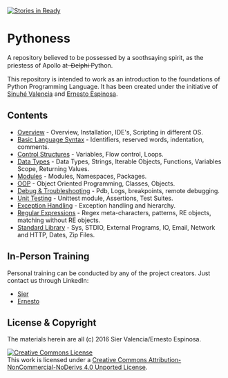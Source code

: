 [![Stories in Ready](https://badge.waffle.io/enchf/pythoness.png?label=ready&title=Ready)](https://waffle.io/enchf/pythoness)
# Pythoness
A repository believed to be possessed by a soothsaying spirit, as the priestess of Apollo at ̶ ̶D̶e̶l̶p̶h̶i̶  Python.

This repository is intended to work as an introduction to the foundations of Python Programming Language.
It has been created under the initiative of [Sinuhé Valencia](https://github.com/sierisimo) and [Ernesto 
Espinosa](https://github.com/enchf).

## Contents

* [Overview](overview/README.md) - Overview, Installation, IDE's, Scripting in different OS.
* [Basic Language Syntax](basics/README.md) - Identifiers, reserved words, indentation, comments.
* [Control Structures](control/README.md) - Variables, Flow control, Loops.
* [Data Types](types/README.md) - Data Types, Strings, Iterable Objects, Functions, Variables Scope, Returning Values. 
* [Modules](modules/README.md) - Modules, Namespaces, Packages.
* [OOP](oop/README.md) - Object Oriented Programming, Classes, Objects.
* [Debug & Troubleshooting](debug/README.md) - Pdb, Logs, breakpoints, remote debugging.
* [Unit Testing](unittest/README.md) - Unittest module, Assertions, Test Suites.
* [Exception Handling](exceptions/README.md) - Exception handling and hierarchy.
* [Regular Expressions](regex/README.md) - Regex meta-characters, patterns, RE objects, matching without RE objects.
* [Standard Library](std/README.md) - Sys, STDIO, External Programs, IO, Email, Network and HTTP, Dates, Zip Files.

## In-Person Training

Personal training can be conducted by any of the project creators. Just contact us through LinkedIn:
 
 * [Sier](https://www.linkedin.com/in/sierisimo)
 * [Ernesto](www.linkedin.com/in/ernestoespinosach)
 
## License & Copyright

The materials herein are all (c) 2016 Sier Valencia/Ernesto Espinosa.

<a rel="license" href="http://creativecommons.org/licenses/by-nc-nd/4.0/">
    <img alt="Creative Commons License" style="border-width:0" 
         src="https://i.creativecommons.org/l/by-nc-nd/4.0/88x31.png" />
</a><br />This work is licensed under a 
    <a rel="license" href="http://creativecommons.org/licenses/by-nc-nd/4.0/">
    Creative Commons Attribution-NonCommercial-NoDerivs 4.0 Unported License</a>.

